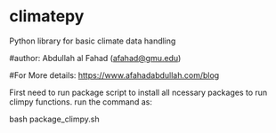 # climatepy
Python library for basic climate data handling 

#author: Abdullah al Fahad (afahad@gmu.edu)

#For More details: https://www.afahadabdullah.com/blog

First need to run package script to install all ncessary packages to run climpy functions. 
run the command as:

bash package_climpy.sh



